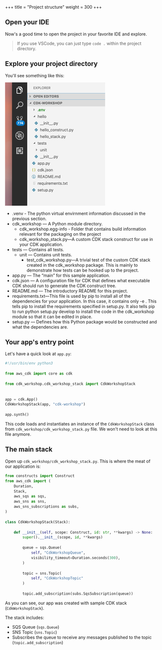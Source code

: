 +++
title = "Project structure"
weight = 300
+++

## Open your IDE

Now's a good time to open the project in your favorite IDE and explore.

> If you use VSCode, you can just type `code .` within the project directory.

## Explore your project directory

You'll see something like this:

![](./structure.png)

* .venv - The python virtual envirnment information discussed in the previous section.
* cdk_workshop — A Python module directory.
  * cdk_workshop.egg-info - Folder that contains build information relevant for the packaging on the project
  * cdk_workshop_stack.py—A custom CDK stack construct for use in your CDK application.
* tests — Contains all tests.
  * unit — Contains unit tests.
    * test_cdk_workshop.py—A trivial test of the custom CDK stack created in the cdk_workshop package. This is mainly to demonstrate how tests can be hooked up to the project.
* app.py — The “main” for this sample application.
* cdk.json — A configuration file for CDK that defines what executable CDK should run to generate the CDK construct tree.
* README.md — The introductory README for this project.
* requirements.txt—This file is used by pip to install all of the dependencies for your application. In this case, it contains only -e . This tells pip to install the requirements specified in setup.py. It also tells pip to run python setup.py develop to install the code in the cdk_workshop module so that it can be edited in place.
* setup.py — Defines how this Python package would be constructed and what the dependencies are.

## Your app's entry point

Let's have a quick look at `app.py`:

```python
#!/usr/bin/env python3

from aws_cdk import core as cdk

from cdk_workshop.cdk_workshop_stack import CdkWorkshopStack


app = cdk.App()
CdkWorkshopStack(app, "cdk-workshop")

app.synth()
```

This code loads and instantiates an instance of the `CdkWorkshopStack` class from
`cdk_workshop/cdk_workshop_stack.py` file. We won't need to look at this file anymore.

## The main stack

Open up `cdk_workshop/cdk_workshop_stack.py`. This is where the meat of our application
is:

```python
from constructs import Construct
from aws_cdk import (
    Duration,
    Stack,
    aws_sqs as sqs,
    aws_sns as sns,
    aws_sns_subscriptions as subs,
)

class CdkWorkshopStack(Stack):

    def __init__(self, scope: Construct, id: str, **kwargs) -> None:
        super().__init__(scope, id, **kwargs)

        queue = sqs.Queue(
            self, "CdkWorkshopQueue",
            visibility_timeout=Duration.seconds(300),
        )

        topic = sns.Topic(
            self, "CdkWorkshopTopic"
        )

        topic.add_subscription(subs.SqsSubscription(queue))
```

As you can see, our app was created with sample CDK stack
(`CdkWorkshopStack`).

The stack includes:

- SQS Queue (`sqs.Queue`)
- SNS Topic (`sns.Topic`)
- Subscribes the queue to receive any messages published to the topic (`topic.add_subscription`)
